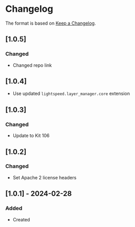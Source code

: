 # Changelog
The format is based on [Keep a Changelog](https://keepachangelog.com/en/1.0.0/).

## [1.0.5]
### Changed
- Changed repo link

## [1.0.4]
- Use updated `lightspeed.layer_manager.core` extension

## [1.0.3]
### Changed
- Update to Kit 106

## [1.0.2]
### Changed
- Set Apache 2 license headers

## [1.0.1] - 2024-02-28
### Added
- Created
